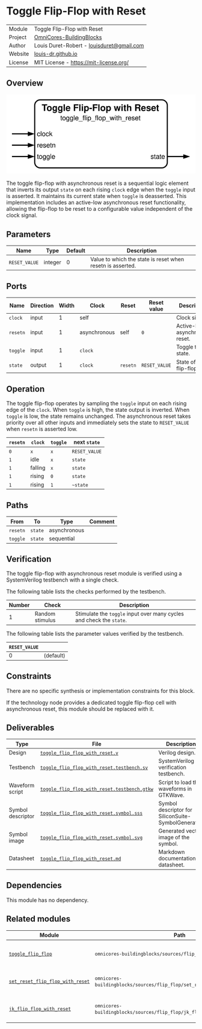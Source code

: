 # Toggle Flip-Flop with Reset

|         |                                                                                  |
| ------- | -------------------------------------------------------------------------------- |
| Module  | Toggle Flip-Flop with Reset                                                      |
| Project | [OmniCores-BuildingBlocks](https://github.com/Louis-DR/OmniCores-BuildingBlocks) |
| Author  | Louis Duret-Robert - [louisduret@gmail.com](mailto:louisduret@gmail.com)         |
| Website | [louis-dr.github.io](https://louis-dr.github.io)                                 |
| License | MIT License - https://mit-license.org/                                           |

## Overview

![toggle_flip_flop_with_reset](toggle_flip_flop_with_reset.symbol.svg)

The toggle flip-flop with asynchronous reset is a sequential logic element that inverts its output `state` on each rising `clock` edge when the `toggle` input is asserted. It maintains its current state when `toggle` is deasserted. This implementation includes an active-low asynchronous reset functionality, allowing the flip-flop to be reset to a configurable value independent of the clock signal.

## Parameters

| Name          | Type    | Default | Description                                                |
| ------------- | ------- | ------- | ---------------------------------------------------------- |
| `RESET_VALUE` | integer | 0       | Value to which the state is reset when resetn is asserted. |

## Ports

| Name     | Direction | Width | Clock        | Reset    | Reset value   | Description                    |
| -------- | --------- | ----- | ------------ | -------- | ------------- | ------------------------------ |
| `clock`  | input     | 1     | self         |          |               | Clock signal.                  |
| `resetn` | input     | 1     | asynchronous | self     | `0`           | Active-low asynchronous reset. |
| `toggle` | input     | 1     | `clock`      |          |               | Toggle the state.              |
| `state`  | output    | 1     | `clock`      | `resetn` | `RESET_VALUE` | State of the flip-flop.        |

## Operation

The toggle flip-flop operates by sampling the `toggle` input on each rising edge of the `clock`. When `toggle` is high, the state output is inverted. When `toggle` is low, the state remains unchanged. The asynchronous reset takes priority over all other inputs and immediately sets the state to `RESET_VALUE` when `resetn` is asserted low.

| `resetn` | `clock` | `toggle` | next `state`  |
| -------- | ------- | -------- | ------------- |
| `0`      | `x`     | `x`      | `RESET_VALUE` |
| `1`      | idle    | `x`      | `state`       |
| `1`      | falling | `x`      | `state`       |
| `1`      | rising  | `0`      | `state`       |
| `1`      | rising  | `1`      | `~state`      |

## Paths

| From     | To      | Type         | Comment |
| -------- | ------- | ------------ | ------- |
| `resetn` | `state` | asynchronous |         |
| `toggle` | `state` | sequential   |         |

## Verification

The toggle flip-flop with asynchronous reset module is verified using a SystemVerilog testbench with a single check.

The following table lists the checks performed by the testbench.

| Number | Check           | Description                                                          |
| ------ | --------------- | -------------------------------------------------------------------- |
| 1      | Random stimulus | Stimulate the `toggle` input over many cycles and check the `state`. |

The following table lists the parameter values verified by the testbench.

| `RESET_VALUE` |           |
| ------------- | --------- |
| 0             | (default) |

## Constraints

There are no specific synthesis or implementation constraints for this block.

If the technology node provides a dedicated toggle flip-flop cell with asynchronous reset, this module should be replaced with it.

## Deliverables

| Type              | File                                                                                       | Description                                         |
| ----------------- | ------------------------------------------------------------------------------------------ | --------------------------------------------------- |
| Design            | [`toggle_flip_flop_with_reset.v`](toggle_flip_flop_with_reset.v)                           | Verilog design.                                     |
| Testbench         | [`toggle_flip_flop_with_reset.testbench.sv`](toggle_flip_flop_with_reset.testbench.sv)     | SystemVerilog verification testbench.               |
| Waveform script   | [`toggle_flip_flop_with_reset.testbench.gtkw`](toggle_flip_flop_with_reset.testbench.gtkw) | Script to load the waveforms in GTKWave.            |
| Symbol descriptor | [`toggle_flip_flop_with_reset.symbol.sss`](toggle_flip_flop_with_reset.symbol.sss)         | Symbol descriptor for SiliconSuite-SymbolGenerator. |
| Symbol image      | [`toggle_flip_flop_with_reset.symbol.svg`](toggle_flip_flop_with_reset.symbol.svg)         | Generated vector image of the symbol.               |
| Datasheet         | [`toggle_flip_flop_with_reset.md`](toggle_flip_flop_with_reset.md)                         | Markdown documentation datasheet.                   |

## Dependencies

This module has no dependency.

## Related modules

| Module                                                                                                  | Path                                                                        | Comment                                        |
| ------------------------------------------------------------------------------------------------------- | --------------------------------------------------------------------------- | ---------------------------------------------- |
| [`toggle_flip_flop`](../toggle_flip_flop/toggle_flip_flop.md)                                           | `omnicores-buildingblocks/sources/flip_flop/toggle_flip_flop`               | Variant of the toggle flip-flop without reset. |
| [`set_reset_flip_flop_with_reset`](../set_reset_flip_flop_with_reset/set_reset_flip_flop_with_reset.md) | `omnicores-buildingblocks/sources/flip_flop/set_reset_flip_flop_with_reset` | Set-reset flip-flop with asynchronous reset.   |
| [`jk_flip_flop_with_reset`](../jk_flip_flop_with_reset/jk_flip_flop_with_reset.md)                      | `omnicores-buildingblocks/sources/flip_flop/jk_flip_flop_with_reset`        | JK flip-flop with asynchronous reset.          |
